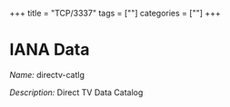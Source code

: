 +++
title = "TCP/3337"
tags = [""]
categories = [""]
+++

# IANA Data

_Name:_ directv-catlg

_Description:_ Direct TV Data Catalog

